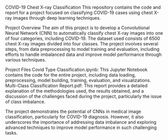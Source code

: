 COVID-19 Chest X-ray Classification
This repository contains the code and report for a project focused on classifying COVID-19 cases using chest X-ray images through deep learning techniques. 

Project Overview
The aim of this project is to develop a Convolutional Neural Network (CNN) to automatically classify chest X-ray images into one of four categories, including COVID-19. The dataset used consists of 6500 chest X-ray images divided into four classes. The project involves several steps, from data preprocessing to model training and evaluation, including efforts to handle imbalanced data and improve model performance through various techniques.

Project Files
Covid Type Classification.ipynb: This Jupyter Notebook contains the code for the entire project, including data loading, preprocessing, model building, training, evaluation, and visualizations.
Multi-Class Classification Report.pdf: This report provides a detailed explanation of the methodologies used, the results obtained, and a discussion of the challenges faced during the project, particularly the issue of class imbalance.

The project demonstrates the potential of CNNs in medical image classification, particularly for COVID-19 diagnosis. 
However, it also underscores the importance of addressing data imbalance and exploring advanced techniques to improve model performance in such challenging tasks.

